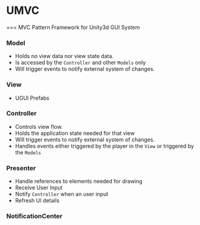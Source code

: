 # UMVC
===
MVC Pattern Framework for Unity3d GUI System

### Model

* Holds no view data nor view state data.
* Is accessed by the `Controller` and other `Models` only
* Will trigger events to notify external system of changes.

### View
* UGUI Prefabs

### Controller

* Controls view flow.
* Holds the application state needed for that view
* Will trigger events to notify external system of changes.
* Handles events either triggered by the player in the `View` or triggered by the `Models` 

### Presenter
* Handle references to elements needed for drawing
* Receive User Input
* Notify `Controller` when an user input
* Refresh UI details

### NotificationCenter
